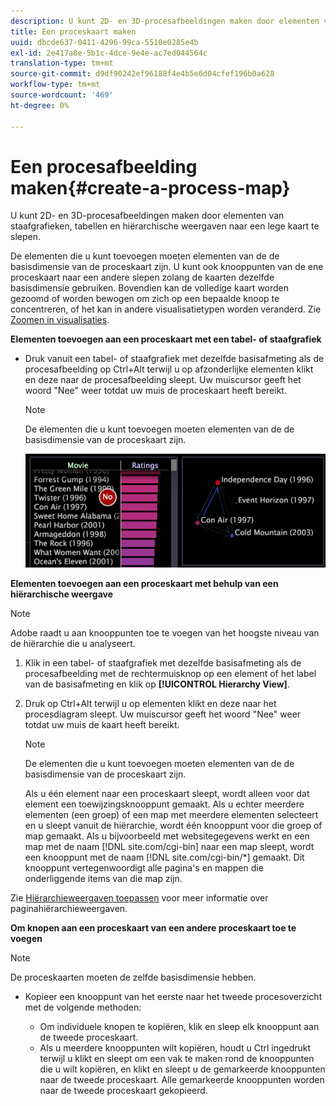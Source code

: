 ```yaml
---
description: U kunt 2D- en 3D-procesafbeeldingen maken door elementen van staafgrafieken, tabellen en hiërarchische weergaven naar een lege kaart te slepen.
title: Een proceskaart maken
uuid: dbcde637-0411-4296-99ca-5510e0285e4b
exl-id: 2e417a8e-5b1c-4dce-9e4e-ac7ed044564c
translation-type: tm+mt
source-git-commit: d9df90242ef96188f4e4b5e6d04cfef196b0a628
workflow-type: tm+mt
source-wordcount: '469'
ht-degree: 0%

---
```


# Een procesafbeelding maken{#create-a-process-map}

U kunt 2D- en 3D-procesafbeeldingen maken door elementen van staafgrafieken, tabellen en hiërarchische weergaven naar een lege kaart te slepen.

De elementen die u kunt toevoegen moeten elementen van de de basisdimensie van de proceskaart zijn. U kunt ook knooppunten van de ene proceskaart naar een andere slepen zolang de kaarten dezelfde basisdimensie gebruiken. Bovendien kan de volledige kaart worden gezoomd of worden bewogen om zich op een bepaalde knoop te concentreren, of het kan in andere visualisatietypen worden veranderd. Zie [Zoomen in visualisaties](../../../../home/c-get-started/c-vis/c-zoom-vis.md#concept-7e33670bb5344f78a316f1a84cc20530).

**Elementen toevoegen aan een proceskaart met een tabel- of staafgrafiek**

* Druk vanuit een tabel- of staafgrafiek met dezelfde basisafmeting als de procesafbeelding op Ctrl+Alt terwijl u op afzonderlijke elementen klikt en deze naar de procesafbeelding sleept. Uw muiscursor geeft het woord &quot;Nee&quot; weer totdat uw muis de proceskaart heeft bereikt.

   >[!NOTE]
   >
   >De elementen die u kunt toevoegen moeten elementen van de de basisdimensie van de proceskaart zijn.

   ![](assets/vis_2DProcessMap_addPages.png)

**Elementen toevoegen aan een proceskaart met behulp van een hiërarchische weergave**

>[!NOTE]
>
>Adobe raadt u aan knooppunten toe te voegen van het hoogste niveau van de hiërarchie die u analyseert.

1. Klik in een tabel- of staafgrafiek met dezelfde basisafmeting als de procesafbeelding met de rechtermuisknop op een element of het label van de basisafmeting en klik op **[!UICONTROL Hierarchy View]**.
1. Druk op Ctrl+Alt terwijl u op elementen klikt en deze naar het procesdiagram sleept. Uw muiscursor geeft het woord &quot;Nee&quot; weer totdat uw muis de kaart heeft bereikt.

   >[!NOTE]
   >
   >De elementen die u kunt toevoegen moeten elementen van de de basisdimensie van de proceskaart zijn.

   Als u één element naar een proceskaart sleept, wordt alleen voor dat element een toewijzingsknooppunt gemaakt. Als u echter meerdere elementen (een groep) of een map met meerdere elementen selecteert en u sleept vanuit de hiërarchie, wordt één knooppunt voor die groep of map gemaakt. Als u bijvoorbeeld met websitegegevens werkt en een map met de naam [!DNL site.com/cgi-bin] naar een map sleept, wordt een knooppunt met de naam [!DNL site.com/cgi-bin/*] gemaakt. Dit knooppunt vertegenwoordigt alle pagina&#39;s en mappen die onderliggende items van die map zijn.

Zie [Hiërarchieweergaven toepassen](../../../../home/c-get-started/c-analysis-vis/c-tables/c-hier-vews.md#concept-b461183424a841eb94f8143a0eaf9bff) voor meer informatie over paginahiërarchieweergaven.

**Om knopen aan een proceskaart van een andere proceskaart toe te voegen**

>[!NOTE]
>
>De proceskaarten moeten de zelfde basisdimensie hebben.

* Kopieer een knooppunt van het eerste naar het tweede procesoverzicht met de volgende methoden:

   * Om individuele knopen te kopiëren, klik en sleep elk knooppunt aan de tweede proceskaart.
   * Als u meerdere knooppunten wilt kopiëren, houdt u Ctrl ingedrukt terwijl u klikt en sleept om een vak te maken rond de knooppunten die u wilt kopiëren, en klikt en sleept u de gemarkeerde knooppunten naar de tweede proceskaart. Alle gemarkeerde knooppunten worden naar de tweede proceskaart gekopieerd.
